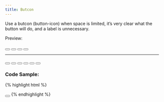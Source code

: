 ```yaml
---
title: Butcon
---
```


Use a butcon (button-icon) when space is limited, it’s very clear what the button will do, and a label is unnecessary.

Preview:

<div class="row">
	<div class="col-xs-12">
		<button type="button" class="btn btn-default btn-lg">
		  <span class="glyphicon glyphicon-trash" aria-hidden="true"></span>
		</button>
		<button type="button" class="btn btn-default">
		  <span class="glyphicon glyphicon-trash" aria-hidden="true"></span>
		</button>
		<button type="button" class="btn btn-default btn-sm">
		  <span class="glyphicon glyphicon-trash" aria-hidden="true"></span>
		</button>
		<button type="button" class="btn btn-default btn-xs">
		  <span class="glyphicon glyphicon-trash" aria-hidden="true"></span>
		</button>
	</div>
</div>
<hr>
<div class="row">
	<div class="col-xs-12">
		<button type="button" class="btn btn-default">
		  <span class="glyphicon glyphicon-trash" aria-hidden="true"></span>
		</button>
		<button type="button" class="btn btn-primary">
		  <span class="glyphicon glyphicon-trash" aria-hidden="true"></span>
		</button>
		<button type="button" class="btn btn-info">
		  <span class="glyphicon glyphicon-trash" aria-hidden="true"></span>
		</button>
		<button type="button" class="btn btn-warning">
		  <span class="glyphicon glyphicon-trash" aria-hidden="true"></span>
		</button>
		<button type="button" class="btn btn-danger">
		  <span class="glyphicon glyphicon-trash" aria-hidden="true"></span>
		</button>
		<button type="button" class="btn btn-link">
		  <span class="glyphicon glyphicon-trash" aria-hidden="true"></span>
		</button>
	</div>
</div>

### Code Sample:

{% highlight html %}
<!-- Basic Butcon -->
<button type="button" class="btn btn-default">
  <span class="glyphicon glyphicon-trash" aria-hidden="true"></span>
</button>
{% endhighlight %}
